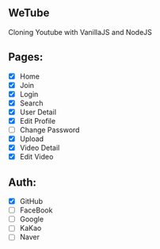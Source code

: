 ## WeTube

Cloning Youtube with VanillaJS and NodeJS

## Pages:

- [x] Home
- [x] Join
- [x] Login
- [x] Search
- [x] User Detail
- [x] Edit Profile
- [ ] Change Password
- [x] Upload
- [x] Video Detail
- [x] Edit Video

## Auth:

- [x] GitHub
- [ ] FaceBook
- [ ] Google
- [ ] KaKao
- [ ] Naver

